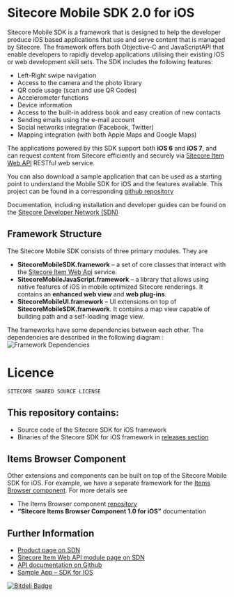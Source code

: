 Sitecore Mobile SDK 2.0 for iOS
======================================

Sitecore Mobile SDK is a framework that is designed to help the developer produce iOS based applications that use and serve content that is managed by Sitecore. The framework offers both Objective-C and JavaScriptAPI that enable developers to rapidly develop applications utilising their existing IOS or web development skill sets. The SDK includes the following features:

 * Left-Right swipe navigation
 * Access to the camera and the photo library
 * QR code usage (scan and use QR Codes)
 * Accelerometer functions
 * Device information
 * Access to the built-in address book and easy creation of new contacts
 * Sending emails using the e-mail account
 * Social networks integration (Facebook, Twitter)
 * Mapping integration (with both Apple Maps and Google Maps)


The applications powered by this SDK support both **iOS 6** and **iOS 7**, and can request content from Sitecore efficiently and securely via [Sitecore Item Web API]([2]) RESTful web service.

You can also download a sample application that can be used as a starting point to understand the Mobile SDK for iOS and the features available. This project can be found in a corresponding [github repository]([6])

Documentation, including installation and developer guides can be found on the [Sitecore Developer Network (SDN)][3]


## Framework Structure
The Sitecore Mobile SDK consists of three primary modules. They are
* **SitecoreMobileSDK.framework** – a set of core classes that interact with the [SitecoreItem Web Api]([2]) service.* **SitecoreMobileJavaScript.framework** – a library that allows using native features of iOS in mobile optimized Sitecore renderings. It contains an **enhanced web view** and **web plug-ins**.* **SitecoreMobileUI.framework** – UI extensions on top of **SitecoreMobileSDK.framework**. It contains a map view capable of building path and a self-loading image view.
The frameworks have some dependencies between each other. The dependencies are described in the following diagram :
![Framework Dependencies](https://github.com/Sitecore/sitecore-ios-sdk/raw/sdk2.0/resources-readme/FrameworkDependencies.png)

 
# Licence
```
SITECORE SHARED SOURCE LICENSE
```

## This repository contains:
 * Source code of the Sitecore SDK for iOS framework
 * Binaries of the Sitecore SDK for iOS framework in [releases section][7]


## Items Browser ComponentOther extensions and components can be built on top of the Sitecore Mobile SDK for iOS. For example, we have a separate framework for the [Items Browser component]([8]). For more details see

* The Items Browser component [repository](8])* **“Sitecore Items Browser Component 1.0 for iOS”** documentation



## Further Information
 * [Product page on SDN][1]
 * [Sitecore Item Web API module page on SDN][2]
 * [API documentation on Github][5]
 * [Sample App – SDK for IOS][6]


 [1]: http://sdn.sitecore.net/Products/Sitecore%20Mobile%20SDK/Sitecore%20Mobile%20SDK%20for%20iOS/Mobile%20SDK%201,-d-,2%20for%20iOS.aspx
 [2]: http://sdn.sitecore.net/Products/Sitecore%20Item%20Web%20API.aspx
 [3]: http://sdn.sitecore.net/Products/Sitecore%20Mobile%20SDK/Sitecore%20Mobile%20SDK%20for%20iOS/Mobile%20SDK%201,-d-,2%20for%20iOS/Documentation.aspx
 [5]: http://sitecore.github.io/sitecore-ios-sdk/
 [6]: https://github.com/Sitecore/sitecore-ios-sdk-sample
 [7]: https://github.com/Sitecore/sitecore-ios-sdk/releases
 [8]: https://github.com/sitecore/scitemsbrowser-ios


[![Bitdeli Badge](https://d2weczhvl823v0.cloudfront.net/Sitecore/sitecore-ios-sdk/trend.png)](https://bitdeli.com/free "Bitdeli Badge")
